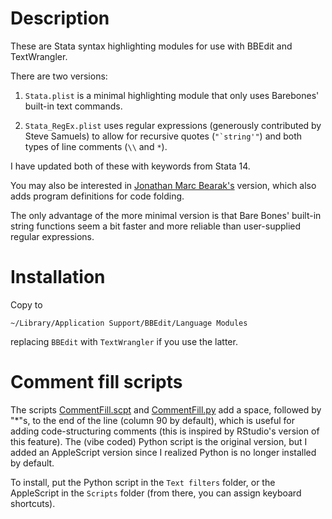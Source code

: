# Description

These are Stata syntax highlighting modules for use with BBEdit and TextWrangler.

There are two versions:

1. `Stata.plist` is a minimal highlighting module that only uses Barebones' built-in text commands.

2. `Stata_RegEx.plist` uses regular expressions (generously contributed by Steve Samuels) to allow for recursive quotes (``"`string'"``) and both types of line comments (``\\`` and ``*``).

I have updated both of these with keywords from Stata 14.

You may also be interested in [Jonathan  Marc Bearak's](http://bearak.org/code/text/index.html) version, which also adds program definitions for code folding.

The only advantage of the more minimal version is that Bare Bones' built-in string functions seem a bit faster and more reliable than user-supplied regular expressions.


# Installation

Copy to 

```
~/Library/Application Support/BBEdit/Language Modules
```

replacing `BBEdit` with `TextWrangler` if you use the latter.


# Comment fill scripts

The scripts [CommentFill.scpt](https://github.com/jrgcmu/BBStata/blob/master/CommentFill.scpt) and [CommentFill.py](https://github.com/jrgcmu/BBStata/blob/master/CommentFill.py) add a space, followed by "*"s, to the end of the line (column 90 by default), which is useful for adding code-structuring comments (this is inspired by RStudio's version of this feature). The (vibe coded) Python script is the original version, but I added an AppleScript version since I realized Python is no longer installed by default. 

To install, put the Python script in the `Text filters` folder, or the AppleScript in the `Scripts` folder (from there, you can assign keyboard shortcuts).
